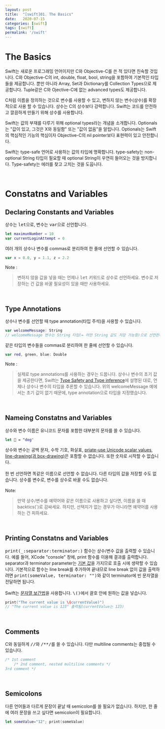 ```yaml
---
layout: post
title:  "[swift]01. The Basics"
date:   2020-07-15
categories: [swift]
tags: [swift]
permalink: '/swift'
---
```


# The Basics

Swift는 새로운 프로그래밍 언어이지만 C와 Objective-C를 쓴 적 있다면 친숙할 것입니다. C와 Objective-C의 int, double, float, bool, string을 포함하여 기본적인 타입들을 제공합니다. 뿐만 아니라 Array, Set과 Dictionary를 Collection Types으로 제공합니다. Tuple같은 C와 Ojective-C에 없는 advanced types도 제공합니다.

C처럼 이름을 정의하는 것으로 변수를 사용할 수 있고, 변하지 않는 변수(상수)를 확장적으로 사용 할 수 있습니다. 상수는 C의 상수보다 강력합니다. Swift는 코드를 안전하고 깔끔하게 만들기 위해 상수를 사용합니다.

Swift는 값의 부재를 다루기 위해 optional types라는 개념을 소개합니다. Optionals는 "값이 있고, 그것은 X와 동일함" 또는 "값이 없음"을 알립니다. Optionals는 Swift의 핵심적인 기능의 핵심이자 Objective-C의 nil pointer보다 표현력이 있고 안전합니다.

Swift는 type-safe 언어로 사용하는 값의 타입에 명확합니다. type-safety는 non-optional String 타입이 필요할 때 optional String이 우연히 들어오는 것을 방지합니다. Type-safety는 에러를 찾고 고치는 것을 도웁니다.

<br>

# Constatns and Variables

## Declaring Constants and Variables

상수는 <kbd>let</kbd>으로, 변수는 <kbd>var</kbd>으로 선언합니다.

```Swift
let maximunNumber = 10
var currentLoginAttempt = 0
```

여러 개의 상수나 변수를 commas로 분리하여 한 줄에 선언할 수 있습니다.
```Swift
var x = 0.0, y = 1.1, z = 2.2
```
Note :
> 변하지 않을 값을 넣을 때는 언제나 <kbd>let</kbd> 키워드로 상수로 선언하세요.
> 변수로 저장하는 건 값을 바꿀 필요성이 있을 때만 사용하세요.

<br>

## Type Annotations

상수나 변수를 선언할 때 type annotation(타입 주석)을 사용할 수 있습니다.
```Swift
var welcomeMessage: String
// welcomeMessage 변수는 String 타입(= 어떤 String 값도 저장 가능함)으로 선언한다.
```
같은 타입의 변수들을 commas로 분리하여 한 줄에 선언할 수 있습니다.
```Swift
var red, green, blue: Double
```
Note :
> 실제로 type annotations를 사용하는 경우는 드뭅니다. 상수나 변수의 초기 값을 제공한다면, Swift는 <a href="https://docs.swift.org/swift-book/LanguageGuide/TheBasics.html#ID322" target="_blank">Type Safety and Type inference</a>에 설명된 대로, 언제나 상수나 변수의 타입을 추론할 수 있습니다. 위의 welcomeMessage 예에서는 초기 값이 없기 때문에, type annotation으로 타입을 지정했습니다.
> 

<br>

## Nameing Constatns and Variables

상수와 변수 이름은 유니코드 문자를 포함한 대부분의 문자를 쓸 수 있습니다.
```Swift
let 🐶 = "dog"
```
상수와 변수는 공백 문자, 수학 기호, 화살표, <a href="http://www.unicode.org/faq/private_use.html" target="_blank" title="관련 사항은 링크 참조">priate-use Unicode scalar values</a>, <a href="https://en.wikipedia.org/wiki/Box-drawing_character" target="_blank" title="관련 사항은 링크 참조">line-drawing(과 box-drawing)</a>은 포함할 수 없습니다. 또한 숫자로 시작할 수 없습니다.<br><br>
한 번 선언하면 똑같은 이름으로 선언할 수 없습니다. 다른 타입의 값을 저장할 수도 없습니다. 상수를 변수로, 변수를 상수로 바꿀 수도 없습니다.<br><br>
Note: 
> 만약 상수/변수를 예약어와 같은 이름으로 사용하고 싶다면, 이름을 쓸 때 backtics(`)로 감싸세요. 하지만, 선택지가 없는 경우가 아니라면 예약어를 사용하는 건 피하세요.

<br>

## Printing Constatns and Variables

<kbd>print(_:separator:terminator:)</kbd> 함수는 상수/변수 값을 출력할 수 있습니다. 예를 들어, XCode "console" 창에, print 함수를 이용해 결과를 출력합니다. separator과 terminator parameter는 <a href="https://docs.swift.org/swift-book/LanguageGuide/Functions.html#ID169" target="_blank" title="Default parameter에 대한 자세한 정보">기본 값</a>을 가지므로 호출 시에 생략할 수 있습니다. 기본적으로 함수는 line break를 추가하여 끝내므로 line break 없이 값을 출력하려면 <kbd>print(someValue, terminator: "")</kbd>와 같이 terminator에 빈 문자열을 전달하면 됩니다.<br><br>
Swift는 <a href="https://docs.swift.org/swift-book/LanguageGuide/StringsAndCharacters.html#ID292" target="_blank" title="String Interpolation 설명">문자열 보간법</a>을 사용합니다. <kbd>\\()</kbd>에서 괄호 안에 원하는 값을 넣습니다.
```Swift
print("The current value is \(currentValue)")
// "The current value is 123" 출력됨(currentValue는 123)
```

<br>

## Comments

C와 동일하게 <kbd>//</kbd>와 <kbd>/**/</kbd>를 쓸 수 있습니다. 다만 multiline comments는 중첩될 수 있습니다.
```swift
/* 1st comment
    /* 2nd comment, nested multiline comments */
3rd comment */
```

<br>

## Semicolons

다른 언어들과 다르게 문장이 끝날 때 semicolon를 쓸 필요가 없습니다. 하지만, 한 줄에 여러 문장을 쓰고 싶다면 semicolon이 필요합니다.
```swift
let someValue="12"; print(someValue)
```